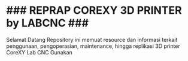 # ### REPRAP COREXY 3D PRINTER by LABCNC ### #

Selamat Datang
Repository ini memuat resource dan informasi terkait penggunaan, pengoperasian, maintenance, hingga replikasi 3D printer CoreXY Lab CNC
Gunakan
